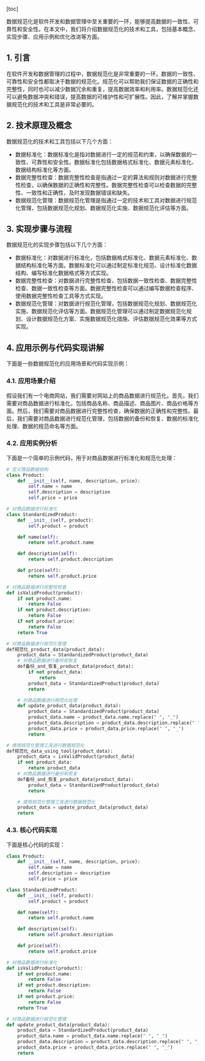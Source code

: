 
[toc]                    
                
                
数据规范化是软件开发和数据管理中至关重要的一环，能够提高数据的一致性、可靠性和安全性。在本文中，我们将介绍数据规范化的技术和工具，包括基本概念、实现步骤、应用示例和优化改进等方面。

## 1. 引言

在软件开发和数据管理的过程中，数据规范化是非常重要的一环。数据的一致性、可靠性和安全性都取决于数据的规范化。规范化可以帮助我们保证数据的正确性和完整性，同时也可以减少数据冗余和重复，提高数据效率和利用率。数据规范化还可以避免数据冲突和错误，提高数据的可维护性和可扩展性。因此，了解并掌握数据规范化的技术和工具是非常必要的。

## 2. 技术原理及概念

数据规范化的技术和工具包括以下几个方面：

- 数据标准化：数据标准化是指对数据进行一定的规范和约束，以确保数据的一致性、可靠性和安全性。数据标准化包括数据格式标准化、数据元素标准化、数据结构标准化等方面。
- 数据完整性检查：数据完整性检查是指通过一定的算法和规则对数据进行完整性检查，以确保数据的正确性和完整性。数据完整性检查可以检查数据的完整性、一致性和正确性，及时发现数据错误和缺失。
- 数据规范化管理：数据规范化管理是指通过一定的技术和工具对数据进行规范化管理，包括数据规范化规划、数据规范化实施、数据规范化评估等方面。

## 3. 实现步骤与流程

数据规范化的实现步骤包括以下几个方面：

- 数据标准化：对数据进行标准化，包括数据格式标准化、数据元素标准化、数据结构标准化等方面。数据标准化可以通过制定标准化规范、设计标准化数据结构、编写标准化数据格式等方式实现。
- 数据完整性检查：对数据进行完整性检查，包括数据一致性检查、数据完整性检查、数据一致性检查等方面。数据完整性检查可以通过编写数据检查程序、使用数据完整性检查工具等方式实现。
- 数据规范化管理：对数据进行规范化管理，包括数据规范化规划、数据规范化实施、数据规范化评估等方面。数据规范化管理可以通过制定数据规范化规划、设计数据规范化方案、实施数据规范化措施、评估数据规范化效果等方式实现。

## 4. 应用示例与代码实现讲解

下面是一些数据规范化的应用场景和代码实现示例：

### 4.1. 应用场景介绍

假设我们有一个电商网站，我们需要对网站上的商品数据进行规范化。首先，我们需要对商品数据进行标准化，包括商品名称、商品描述、商品图片、商品价格等方面。然后，我们需要对商品数据进行完整性检查，确保数据的正确性和完整性。最后，我们需要对商品数据进行规范化管理，包括数据的备份和恢复、数据的标准化处理、数据的规范命名等方面。

### 4.2. 应用实例分析

下面是一个简单的示例代码，用于对商品数据进行标准化和规范化处理：

```python
# 定义商品数据结构
class Product:
    def __init__(self, name, description, price):
        self.name = name
        self.description = description
        self.price = price

# 对商品数据进行标准化
class StandardizedProduct:
    def __init__(self, product):
        self.product = product

    def name(self):
        return self.product.name

    def description(self):
        return self.product.description

    def price(self):
        return self.product.price

# 对商品数据进行完整性检查
def isValidProduct(product):
    if not product.name:
        return False
    if not product.description:
        return False
    if not product.price:
        return False
    return True

# 对商品数据进行规范化管理
def规范化_product_data(product_data):
    product_data = StandardizedProduct(product_data)
    # 对商品数据进行备份和恢复
    def备份_and_恢复_product_data(product_data):
        if not product_data:
            return
        product_data = StandardizedProduct(product_data)
        return

    # 对商品数据进行规范化处理
    def update_product_data(product_data):
        product_data = StandardizedProduct(product_data)
        product_data.name = product_data.name.replace(" ", "_")
        product_data.description = product_data.description.replace(" ", "_")
        product_data.price = product_data.price.replace(" ", "_")
        return

# 使用规范化管理工具进行数据规范化
def规范化_data_using_tool(product_data):
    product_data = isValidProduct(product_data)
    if not product_data:
        return product_data
    # 对商品数据进行备份和恢复
    def备份_and_恢复_product_data(product_data):
        product_data = StandardizedProduct(product_data)
        return

    # 使用规范化管理工具进行数据规范化
    product_data = update_product_data(product_data)
    return
```

### 4.3. 核心代码实现

下面是核心代码的实现：

```python
class Product:
    def __init__(self, name, description, price):
        self.name = name
        self.description = description
        self.price = price

class StandardizedProduct:
    def __init__(self, product):
        self.product = product

    def name(self):
        return self.product.name

    def description(self):
        return self.product.description

    def price(self):
        return self.product.price

# 对商品数据进行标准化
def isValidProduct(product):
    if not product.name:
        return False
    if not product.description:
        return False
    if not product.price:
        return False
    return True

# 对商品数据进行规范化管理
def update_product_data(product_data):
    product_data = StandardizedProduct(product_data)
    product_data.name = product_data.name.replace(" ", "_")
    product_data.description = product_data.description.replace(" ", "_")
    product_data.price = product_data.price.replace(" ", "_")
    return
```

